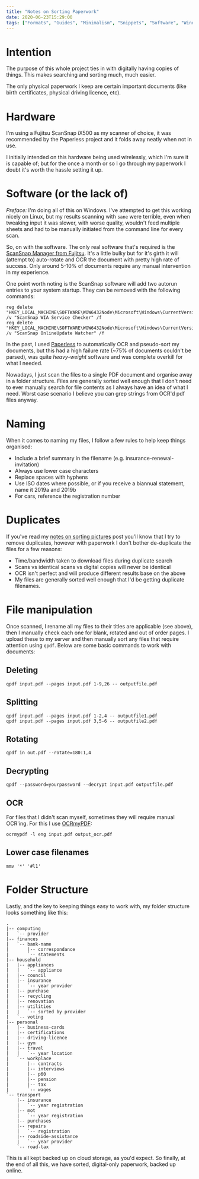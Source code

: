 ```yaml
---
title: "Notes on Sorting Paperwork"
date: 2020-06-23T15:29:00
tags: ["Formats", "Guides", "Minimalism", "Snippets", "Software", "Windows"]
---
```


# Intention

The purpose of this whole project ties in with digitally having copies of things. This makes searching and sorting much, much easier.

The only physical paperwork I keep are certain important documents (like birth certificates, physical driving licence, etc).

# Hardware

I'm using a Fujitsu ScanSnap iX500 as my scanner of choice, it was recommended by the Paperless project and it folds away neatly when not in use.

I initially intended on this hardware being used wirelessly, which I'm sure it is capable of; but for the once a month or so I go through my paperwork I doubt it's worth the hassle setting it up.

# Software (or the lack of)

*Preface:* I'm doing all of this on Windows. I've attempted to get this working nicely on Linux, but my results scanning with `sane` were terrible, even when tweaking input it was slower, with worse quality, wouldn't feed multiple sheets and had to be manually initiated from the command line for every scan.

So, on with the software. The only real software that's required is the [ScanSnap Manager from Fujitsu](http://scansnap.fujitsu.com/global/dl/). It's a little bulky but for it's girth it will (attempt to) auto-rotate and OCR the document with pretty high rate of success. Only around 5-10% of documents require any manual intervention in my experience.

One point worth noting is the ScanSnap software will add two autorun entries to your system startup. They can be removed with the following commands:
```
reg delete "HKEY_LOCAL_MACHINE\SOFTWARE\WOW6432Node\Microsoft\Windows\CurrentVersion\Run" /v "ScanSnap WIA Service Checker" /f
reg delete "HKEY_LOCAL_MACHINE\SOFTWARE\WOW6432Node\Microsoft\Windows\CurrentVersion\Run" /v "ScanSnap OnlineUpdate Watcher" /f
```

In the past, I used [Paperless](https://github.com/the-paperless-project/paperless) to automatically OCR and pseudo-sort my documents, but this had a high failure rate (~75% of documents couldn't be parsed), was quite _heavy-weight_ software and was complete overkill for what I needed.

Nowadays, I just scan the files to a single PDF document and organise away in a folder structure. Files are generally sorted well enough that I don't need to ever manually search for file contents as I always have an idea of what I need. Worst case scenario I believe you can grep strings from OCR'd pdf files anyway.

# Naming

When it comes to naming my files, I follow a few rules to help keep things organised:

- Include a brief summary in the filename (e.g. insurance-renewal-invitation)
- Always use lower case characters
- Replace spaces with hyphens
- Use ISO dates where possible, or if you receive a biannual statement, name it 2019a and 2019b
- For cars, reference the registration number

# Duplicates

If you've read my [notes on sorting pictures]() post you'll know that I try to remove duplicates, however with paperwork I don't bother de-duplicate the files for a few reasons:

- Time/bandwidth taken to download files during duplicate search
- Scans vs identical scans vs digital copies will never be identical
- OCR isn't perfect and will produce different results base on the above
- My files are generally sorted well enough that I'd be getting duplicate filenames.

# File manipulation

Once scanned, I rename all my files to their titles are applicable (see above), then I manually check each one for blank, rotated and out of order pages. I upload these to my server and then manually sort any files that require attention using `qpdf`. Below are some basic commands to work with documents:

## Deleting
```
qpdf input.pdf --pages input.pdf 1-9,26 -- outputfile.pdf
```

## Splitting
```
qpdf input.pdf --pages input.pdf 1-2,4 -- outputfile1.pdf
qpdf input.pdf --pages input.pdf 3,5-6 -- outputfile2.pdf
```

## Rotating
```
qpdf in out.pdf --rotate=180:1,4
```

## Decrypting
```
qpdf --password=yourpassword --decrypt input.pdf outputfile.pdf
```

## OCR
For files that I didn't scan myself, sometimes they will require manual OCR'ing. For this I use [OCRmyPDF](https://github.com/jbarlow83/OCRmyPDF):
```
ocrmypdf -l eng input.pdf output_ocr.pdf
```

## Lower case filenames
```
mmv '*' '#l1'
```

# Folder Structure

Lastly, and the key to keeping things easy to work with, my folder structure looks something like this:

```
.
|-- computing
|   `-- provider
|-- finances
|   `-- bank-name
|       |-- correspondance
|       `-- statements
|-- household
|   |-- appliances
|   |   `-- appliance
|   |-- council
|   |-- insurance
|   |   `-- year provider
|   |-- purchase
|   |-- recycling
|   |-- renovation
|   |-- utilities
|   |   `-- sorted by provider
|   `-- voting
|-- personal
|   |-- business-cards
|   |-- certifications
|   |-- driving-licence
|   |-- gym
|   |-- travel
|   |   `-- year location
|   `-- workplace
|       |-- contracts
|       |-- interviews
|       |-- p60
|       |-- pension
|       |-- tax
|       `-- wages
`-- transport
    |-- insurance
    |   `-- year registration
    |-- mot
    |   `-- year registration
    |-- purchases
    |-- repairs
    |   `-- registration
    |-- roadside-assistance
    |   `-- year provider
    `-- road-tax
```

This is all kept backed up on cloud storage, as you'd expect. So finally, at the end of all this, we have sorted, digital-only paperwork, backed up online.